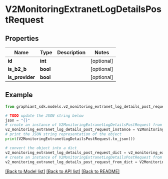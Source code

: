 # V2MonitoringExtranetLogDetailsPostRequest


## Properties

Name | Type | Description | Notes
------------ | ------------- | ------------- | -------------
**id** | **int** |  | [optional] 
**is_b2_b** | **bool** |  | [optional] 
**is_provider** | **bool** |  | [optional] 

## Example

```python
from graphiant_sdk.models.v2_monitoring_extranet_log_details_post_request import V2MonitoringExtranetLogDetailsPostRequest

# TODO update the JSON string below
json = "{}"
# create an instance of V2MonitoringExtranetLogDetailsPostRequest from a JSON string
v2_monitoring_extranet_log_details_post_request_instance = V2MonitoringExtranetLogDetailsPostRequest.from_json(json)
# print the JSON string representation of the object
print(V2MonitoringExtranetLogDetailsPostRequest.to_json())

# convert the object into a dict
v2_monitoring_extranet_log_details_post_request_dict = v2_monitoring_extranet_log_details_post_request_instance.to_dict()
# create an instance of V2MonitoringExtranetLogDetailsPostRequest from a dict
v2_monitoring_extranet_log_details_post_request_from_dict = V2MonitoringExtranetLogDetailsPostRequest.from_dict(v2_monitoring_extranet_log_details_post_request_dict)
```
[[Back to Model list]](../README.md#documentation-for-models) [[Back to API list]](../README.md#documentation-for-api-endpoints) [[Back to README]](../README.md)


